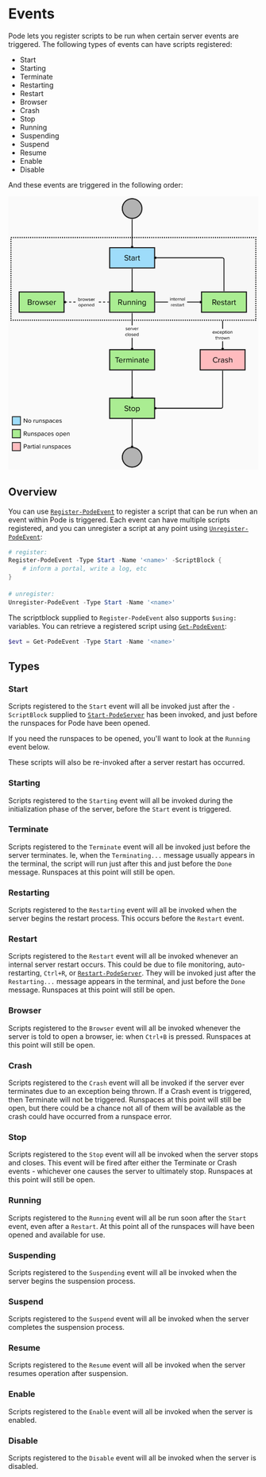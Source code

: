# Events

Pode lets you register scripts to be run when certain server events are triggered. The following types of events can have scripts registered:

* Start
* Starting
* Terminate
* Restarting
* Restart
* Browser
* Crash
* Stop
* Running
* Suspending
* Suspend
* Resume
* Enable
* Disable

And these events are triggered in the following order:

![event_flow](../../images/event-flow.png)

## Overview

You can use [`Register-PodeEvent`](../../Functions/Events/Register-PodeEvent) to register a script that can be run when an event within Pode is triggered. Each event can have multiple scripts registered, and you can unregister a script at any point using [`Unregister-PodeEvent`](../../Functions/Events/Unregister-PodeEvent):

```powershell
# register:
Register-PodeEvent -Type Start -Name '<name>' -ScriptBlock {
    # inform a portal, write a log, etc
}

# unregister:
Unregister-PodeEvent -Type Start -Name '<name>'
```

The scriptblock supplied to `Register-PodeEvent` also supports `$using:` variables. You can retrieve a registered script using [`Get-PodeEvent`](../../Functions/Events/Get-PodeEvent):

```powershell
$evt = Get-PodeEvent -Type Start -Name '<name>'
```

## Types

### Start

Scripts registered to the `Start` event will all be invoked just after the `-ScriptBlock` supplied to [`Start-PodeServer`](../../Functions/Core/Start-PodeServer) has been invoked, and just before the runspaces for Pode have been opened.

If you need the runspaces to be opened, you'll want to look at the `Running` event below.

These scripts will also be re-invoked after a server restart has occurred.

### Starting

Scripts registered to the `Starting` event will all be invoked during the initialization phase of the server, before the `Start` event is triggered.

### Terminate

Scripts registered to the `Terminate` event will all be invoked just before the server terminates. Ie, when the `Terminating...` message usually appears in the terminal, the script will run just after this and just before the `Done` message. Runspaces at this point will still be open.

### Restarting

Scripts registered to the `Restarting` event will all be invoked when the server begins the restart process. This occurs before the `Restart` event.

### Restart

Scripts registered to the `Restart` event will all be invoked whenever an internal server restart occurs. This could be due to file monitoring, auto-restarting, `Ctrl+R`, or [`Restart-PodeServer`](../../Functions/Core/Restart-PodeServer). They will be invoked just after the `Restarting...` message appears in the terminal, and just before the `Done` message. Runspaces at this point will still be open.

### Browser

Scripts registered to the `Browser` event will all be invoked whenever the server is told to open a browser, ie: when `Ctrl+B` is pressed. Runspaces at this point will still be open.

### Crash

Scripts registered to the `Crash` event will all be invoked if the server ever terminates due to an exception being thrown. If a Crash event is triggered, then Terminate will not be triggered. Runspaces at this point will still be open, but there could be a chance not all of them will be available as the crash could have occurred from a runspace error.

### Stop

Scripts registered to the `Stop` event will all be invoked when the server stops and closes. This event will be fired after either the Terminate or Crash events - whichever one causes the server to ultimately stop. Runspaces at this point will still be open.

### Running

Scripts registered to the `Running` event will all be run soon after the `Start` event, even after a `Restart`. At this point all of the runspaces will have been opened and available for use.

### Suspending

Scripts registered to the `Suspending` event will all be invoked when the server begins the suspension process.

### Suspend

Scripts registered to the `Suspend` event will all be invoked when the server completes the suspension process.

### Resume

Scripts registered to the `Resume` event will all be invoked when the server resumes operation after suspension.

### Enable

Scripts registered to the `Enable` event will all be invoked when the server is enabled.

### Disable

Scripts registered to the `Disable` event will all be invoked when the server is disabled.

